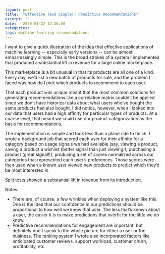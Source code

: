 ```yaml
---
layout: post
title:  "Effective (and Simple!) Predictive Recommendations"
excerpt: ""
date:   2020-01-22 12:36:00
categories: 
tags: machine-learning recommendations
---
```


I want to give a quick illustration of the idea that effective applications of machine learning -- especially early versions -- can be almost embarrassingly simple. This is the broad strokes of a system I implemented that produced a substantial lift in revenue for a large online marketplace. 

This marketplace is a bit unusual in that its products are all one of a kind. Every day, we’d list a new batch of products for sale, and the problem I faced was how do I pick which products to recommend to each user. 

That each product was unique meant that the most common solutions for generating recommendations like a correlation matrix couldn’t be applied since we don’t have historical data about what users who’ve bought the same products had also bought. I did notice, however, when I looked into our data that users had a high affinity for particular types of products. At a coarse level, that meant we could use our product categorization as the basis for recommendations.

The implementation is simple and took less than a plane ride to finish. I wrote a background job that scored each user for their affinity for a category based on usage signals we had available (say, viewing a product, saving a product a wishlist (better signal than just viewing!), purchasing a product (great signal!)), producing a set of scores normalized across our categories that represented each user’s preferences. Those scores were then used when a known user viewed new products to predict which they’d be most interested in.

Split tests showed a substantial lift in revenue from its introduction.

Notes:
* There are, of course, a few wrinkles when deploying a system like this. One is the idea that our confidence in our predictions should be proportional to how well we know that user. The less that’s known about a user, the easier it is to make predictions that overfit for the little we do know.
* Predictive recommendations for engagement are important, but definitely don’t speak to the whole picture for either a user or the business. The ranking system I wrote also incorporated factors like anticipated customer reviews, support workload, customer churn, profitability, etc.

